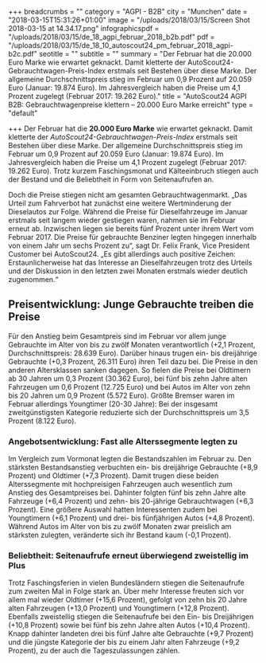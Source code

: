 +++
breadcrumbs = ""
category = "AGPI - B2B"
city = "Munchen"
date = "2018-03-15T15:31:26+01:00"
image = "/uploads/2018/03/15/Screen Shot 2018-03-15 at 14.34.17.png"
infographicspdf = "/uploads/2018/03/15/de_18_agpi_februar_2018_b2b.pdf"
pdf = "/uploads/2018/03/15/de_18_10_autoscout24_pm_februar_2018_agpi-b2c.pdf"
seotitle = ""
subtitle = ""
summary = "Der Februar hat die 20.000 Euro Marke wie erwartet geknackt. Damit kletterte der AutoScout24-Gebrauchtwagen-Preis-Index erstmals seit Bestehen über diese Marke. Der allgemeine Durchschnittspreis stieg im Februar um 0,9 Prozent auf 20.059 Euro (Januar: 19.874 Euro). Im Jahresvergleich haben die Preise um 4,1 Prozent zugelegt (Februar 2017: 19.262 Euro)."
title = "AutoScout24 AGPI B2B: Gebrauchtwagenpreise klettern – 20.000 Euro Marke erreicht"
type = "default"

+++
Der Februar hat die **20.000 Euro Marke** wie erwartet geknackt. Damit kletterte der _AutoScout24-Gebrauchtwagen-Preis-Index_ erstmals seit Bestehen über diese Marke. Der allgemeine Durchschnittspreis stieg im Februar um 0,9 Prozent auf 20.059 Euro (Januar: 19.874 Euro). Im Jahresvergleich haben die Preise um 4,1 Prozent zugelegt (Februar 2017: 19.262 Euro). Trotz kurzem Faschingsmonat und Kälteeinbruch stiegen auch der Bestand und die Beliebtheit in Form von Seitenaufrufen an.

Doch die Preise stiegen nicht am gesamten Gebrauchtwagenmarkt. „Das Urteil zum Fahrverbot hat zunächst eine weitere Wertminderung der Dieselautos zur Folge. Während die Preise für Dieselfahrzeuge im Januar erstmals seit langem wieder gestiegen waren, nahmen sie im Februar erneut ab. Inzwischen liegen sie bereits fünf Prozent unter ihrem Wert vom Februar 2017. Die Preise für gebrauchte Benziner legten hingegen innerhalb von einem Jahr um sechs Prozent zu“, sagt Dr. Felix Frank, Vice President Customer bei AutoScout24. „Es gibt allerdings auch positive Zeichen: Erstaunlicherweise hat das Interesse an Dieselfahrzeugen trotz des Urteils und der Diskussion in den letzten zwei Monaten erstmals wieder deutlich zugenommen.“

## Preisentwicklung: Junge Gebrauchte treiben die Preise

Für den Anstieg beim Gesamtpreis sind im Februar vor allem junge Gebrauchte im Alter von bis zu zwölf Monaten verantwortlich (+2,1 Prozent, Durchschnittspreis: 28.639 Euro). Darüber hinaus trugen ein- bis dreijährige Gebrauchte (+0,3 Prozent, 26.311 Euro) ihren Teil dazu bei. Die Preise in den anderen Altersklassen sanken dagegen. So fielen die Preise bei Oldtimern ab 30 Jahren um 0,3 Prozent (30.362 Euro), bei fünf bis zehn Jahre alten Fahrzeugen um 0,6 Prozent (12.725 Euro) und bei Autos im Alter von zehn bis 20 Jahren um 0,9 Prozent (5.572 Euro). Größte Bremser waren im Februar allerdings Youngtimer (20-30 Jahre): Bei der insgesamt zweitgünstigsten Kategorie reduzierte sich der Durchschnittspreis um 3,5 Prozent (8.122 Euro).

### Angebotsentwicklung: Fast alle Alterssegmente legten zu

Im Vergleich zum Vormonat legten die Bestandszahlen im Februar zu. Den stärksten Bestandsanstieg verbuchten ein- bis dreijährige Gebrauchte (+8,9 Prozent) und Oldtimer (+7,3 Prozent). Damit trugen diese beiden Alterssegmente mit hochpreisigen Fahrzeugen auch wesentlich zum Anstieg des Gesamtpreises bei. Dahinter folgten fünf bis zehn Jahre alte Fahrzeuge (+6,4 Prozent) und zehn- bis 20-jährige Gebrauchtwagen (+6,3 Prozent). Eine größere Auswahl hatten Interessenten zudem bei Youngtimern (+6,1 Prozent) und drei- bis fünfjährigen Autos (+4,8 Prozent). Während Autos im Alter von bis zu zwölf Monaten zwar preislich am stärksten zulegten, veränderte sich ihr Bestand kaum (-0,1 Prozent).

### Beliebtheit: Seitenaufrufe erneut überwiegend zweistellig im Plus

Trotz Faschingsferien in vielen Bundesländern stiegen die Seitenaufrufe zum zweiten Mal in Folge stark an. Über mehr Interesse freuten sich vor allem mal wieder Oldtimer (+15,6 Prozent), gefolgt von zehn bis 20 Jahre alten Fahrzeugen (+13,0 Prozent) und Youngtimern (+12,8 Prozent). Ebenfalls zweistellig stiegen die Seitenaufrufe bei den Ein- bis Dreijährigen (+10,8 Prozent) sowie bei fünf bis zehn Jahre alten Autos (+10,4 Prozent). Knapp dahinter landeten drei bis fünf Jahre alte Gebrauchte (+9,7 Prozent) und die jüngste Kategorie der bis zu einem Jahr alten Fahrzeuge (+9,2 Prozent), zu der auch die Tageszulassungen zählen.